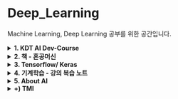 # Deep_Learning 

Machine Learning, Deep Learning 공부를 위한 공간입니다.
<details>
  <summary><b>1. KDT AI Dev-Course </b></summary>
  - 자료구조, 알고리즘
</details>
<details>
  <summary><b>2. 책 - 혼공머신 </b></summary>
  
  ![image](https://user-images.githubusercontent.com/59414764/115765205-70c72300-a3e1-11eb-96d1-5a93638f41da.png)
  
  정말 기초 개념 혼자서 공부하기 좋은 책!
  학교 수업을 복습하기엔 딱이었다.
</details>
<details>
  <summary><b>3. Tensorflow/ Keras </b></summary>
</details>
</details>
<details>
  <summary><b>4. 기계학습 - 강의 복습 노트 </b></summary>
</details>
<details>
  <summary><b>5. About AI </b></summary>
  
  [실리콘밸리의 ML옵스 가이드 리뷰](https://github.com/xcellentbird/Deep_Learning/blob/main/%EC%8B%A4%EB%A6%AC%EC%BD%98%EB%B0%B8%EB%A6%AC%EC%9D%98%20ML%EC%98%B5%EC%8A%A4%20%EA%B0%80%EC%9D%B4%EB%93%9C.md)
</details>
<details>
  <summary><b>+) TMI </b></summary>
</details>
